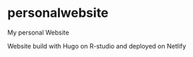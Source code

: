 # personalwebsite

My personal Website

Website build with Hugo on R-studio and deployed on Netlify
